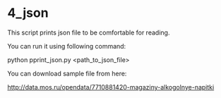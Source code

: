 # 4_json

This script prints json file to be comfortable for reading.

You can run it using following command:

python pprint_json.py \<path_to_json_file\>


You can download sample file from here:

http://data.mos.ru/opendata/7710881420-magaziny-alkogolnye-napitki